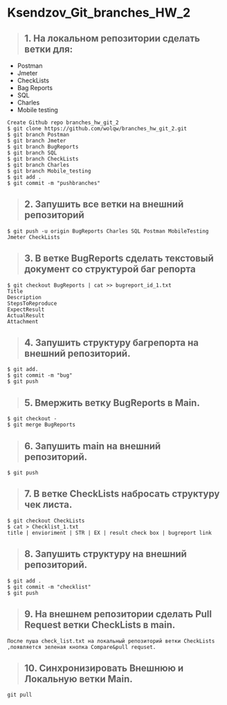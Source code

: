 # Ksendzov_Git_branches_HW_2
>## 1. На локальном репозитории сделать ветки для:
- Postman
- Jmeter
- CheckLists
- Bag Reports
- SQL
- Charles
- Mobile testing

```
Create Github repo branches_hw_git_2
$ git clone https://github.com/wolqw/branches_hw_git_2.git
$ git branch Postman     
$ git branch Jmeter 
$ git branch BugReports
$ git branch SQL
$ git branch CheckLists
$ git branch Charles
$ git branch Mobile_testing
$ git add .
$ git commit -m "pushbranches"
```

>## 2. Запушить все ветки на внешний репозиторий
```
$ git push -u origin BugReports Charles SQL Postman MobileTesting Jmeter CheckLists
```
>## 3. В ветке BugReports сделать текстовый документ со структурой баг репорта
```
$ git checkout BugReports | cat >> bugreport_id_1.txt
Title
Description
StepsToReproduce
ExpectResult
ActualResult
Attachment
```

>## 4. Запушить структуру багрепорта на внешний репозиторий.
```
$ git add.
$ git commit -m "bug"
$ git push
```
>## 5. Вмержить ветку BugReports в Main.
```
$ git checkout -
$ git merge BugReports
```
>## 6. Запушить main на внешний репозиторий.
```
$ git push
```
>## 7. В ветке CheckLists набросать структуру чек листа.
```
$ git checkout CheckLists
$ cat > Checklist_1.txt
title | envioriment | STR | EX | result check box | bugreport link
```

>## 8. Запушить структуру на внешний репозиторий.
```
$ git add .
$ git commit -m "checklist"
$ git push
```
>## 9. На внешнем репозитории сделать Pull Request ветки CheckLists в main.
```
После пуша check_list.txt на локальный репозиторий ветки CheckLists ,появляется зеленая кнопка Compare&pull requset.	
```

>## 10. Синхронизировать Внешнюю и Локальную ветки Main.
```
git pull
```
